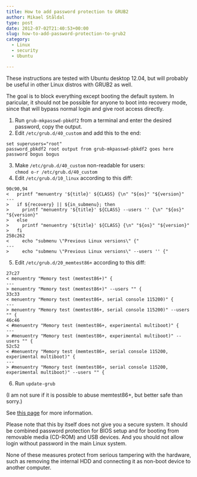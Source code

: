 ```yaml
---
title: How to add password protection to GRUB2
author: Mikael Ståldal
type: post
date: 2012-07-02T21:40:53+00:00
slug: how-to-add-password-protection-to-grub2
category:
  - Linux
  - security
  - Ubuntu

---
```

These instructions are tested with Ubuntu desktop 12.04, but will probably be useful in other Linux distros with GRUB2 as well.

The goal is to block everything except booting the default system. In paricular, it should not be possible for anyone to boot into recovery mode, since that will bypass normal login and give root access directly.

1. Run `grub-mkpasswd-pbkdf2` from a terminal and enter the desired password, copy the output.
2. Edit `/etc/grub.d/40_custom` and add this to the end: 
```
set superusers="root"
password_pbkdf2 root output from grub-mkpasswd-pbkdf2 goes here
password bogus bogus
```

3. Make `/etc/grub.d/40_custom` non-readable for users:  
    `chmod o-r /etc/grub.d/40_custom`
4. Edit `/etc/grub.d/10_linux` according to this diff: 
```
90c90,94
<   printf "menuentry '${title}' ${CLASS} {\n" "${os}" "${version}"
---
>   if ${recovery} || ${in_submenu}; then
>     printf "menuentry '${title}' ${CLASS} --users '' {\n" "${os}" "${version}"
>   else
>     printf "menuentry '${title}' ${CLASS} {\n" "${os}" "${version}"
>   fi
258c262
<     echo "submenu \"Previous Linux versions\" {"
---
>     echo "submenu \"Previous Linux versions\" --users '' {"

```

5. Edit `/etc/grub.d/20_memtest86+` according to this diff: 
```
27c27
< menuentry "Memory test (memtest86+)" {
---
> menuentry "Memory test (memtest86+)" --users "" {
33c33
< menuentry "Memory test (memtest86+, serial console 115200)" {
---
> menuentry "Memory test (memtest86+, serial console 115200)" --users "" {
46c46
< #menuentry "Memory test (memtest86+, experimental multiboot)" {
---
> #menuentry "Memory test (memtest86+, experimental multiboot)" --users "" {
52c52
< #menuentry "Memory test (memtest86+, serial console 115200, experimental multiboot)" {
---
> #menuentry "Memory test (memtest86+, serial console 115200, experimental multiboot)" --users "" {

```

6. Run `update-grub`

(I am not sure if it is possible to abuse memtest86+, but better safe than sorry.)

See [this page][1] for more information.

Please note that this by itself does not give you a secure system. It should be combined password protection for BIOS setup and for booting from removable media (CD-ROM) and USB devices. And you should not allow login without password in the main Linux system.

None of these measures protect from serious tampering with the hardware, such as removing the internal HDD and connecting it as non-boot device to another computer.

 [1]: https://help.ubuntu.com/community/Grub2/Passwords